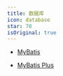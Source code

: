 ```yaml
---
title: 数据库
icon: database
star: 70
isOriginal: true
---
```


* [MyBatis](MyBatis.md)

* [MyBatis Plus](MyBatis_Plus.md)